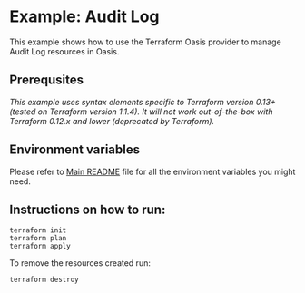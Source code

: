 # Example: Audit Log

This example shows how to use the Terraform Oasis provider to manage Audit Log resources in Oasis.  

## Prerequsites

*This example uses syntax elements specific to Terraform version 0.13+ (tested on Terraform version 1.1.4).
It will not work out-of-the-box with Terraform 0.12.x and lower (deprecated by Terraform).*

## Environment variables
Please refer to [Main README](../../README.md) file for all the environment variables you might need. 

## Instructions on how to run:
```
terraform init
terraform plan
terraform apply
```

To remove the resources created run:
```
terraform destroy
``` 